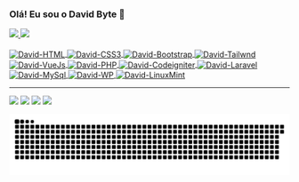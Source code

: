 ### Olá! Eu sou o David Byte 👋
 <div>
  <a href="https://github.com/david-byte">
  <img height="180em" src="https://github-readme-stats.vercel.app/api?username=david-byte&show_icons=true&theme=dark&include_all_commits=true&count_private=true"/>
  <img height="180em" src="https://github-readme-stats.vercel.app/api/top-langs/?username=david-byte&layout=compact&langs_count=7&theme=dark"/>
</div>
  <div style="display: inline_block"><br>
  <img align="center" alt="David-HTML" height="30" widh="40" src="https://cdn.jsdelivr.net/gh/devicons/devicon/icons/html5/html5-original.svg" />
  <img align="center" alt="David-CSS3" height="30" widh="40" src="https://cdn.jsdelivr.net/gh/devicons/devicon/icons/css3/css3-original.svg" />
  <img align="center" alt="David-Bootstrap" height="30" widh="40" src="https://cdn.jsdelivr.net/gh/devicons/devicon/icons/bootstrap/bootstrap-original.svg" />
  <img align="center" alt="David-Tailwnd" height="30" widh="40" src="https://cdn.jsdelivr.net/gh/devicons/devicon/icons/tailwindcss/tailwindcss-plain.svg" />
  <img align="center" alt="David-VueJs" height="30" widh="40" src="https://cdn.jsdelivr.net/gh/devicons/devicon/icons/vuejs/vuejs-original.svg" />
  <img align="center" alt="David-PHP" height="30" widh="40" src="https://cdn.jsdelivr.net/gh/devicons/devicon/icons/php/php-plain.svg" />
  <img align="center" alt="David-Codeigniter" height="30" widh="40" src="https://cdn.jsdelivr.net/gh/devicons/devicon/icons/codeigniter/codeigniter-plain.svg" />
  <img align="center" alt="David-Laravel" height="30" widh="40" src="https://cdn.jsdelivr.net/gh/devicons/devicon/icons/laravel/laravel-plain.svg" />
  <img align="center" alt="David-MySql" height="30" widh="40" src="https://cdn.jsdelivr.net/gh/devicons/devicon/icons/mysql/mysql-original.svg" />
  <img align="center" alt="David-WP" height="30" widh="40" src="https://cdn.jsdelivr.net/gh/devicons/devicon/icons/wordpress/wordpress-plain.svg" />
  <img align="center" alt="David-LinuxMint" height="30" widh="40" src="https://cdn.jsdelivr.net/gh/devicons/devicon/icons/linux/linux-plain.svg" />
</div>
  
<hr>
  
<div> 
  <a href="https://www.instagram.com/david_aiolia" target="_blank"><img src="https://img.shields.io/badge/-Instagram-%23E4405F?style=for-the-badge&logo=instagram&logoColor=white" target="_blank"></a>
 <a href="https://discord.gg/PHqdepdb" target="_blank"><img src="https://img.shields.io/badge/Discord-7289DA?style=for-the-badge&logo=discord&logoColor=white" target="_blank"></a> 
  <a href = "mailto:davidanderson04@live.com"><img src="https://img.shields.io/badge/-Gmail-%23333?style=for-the-badge&logo=gmail&logoColor=white" target="_blank"></a>
  <a href="https://www.linkedin.com/in/david-anderson-a4b1101a2/" target="_blank"><img src="https://img.shields.io/badge/Microsoft_Outlook-0078D4?style=for-the-badge&logo=microsoft-outlook&logoColor=white" target="_blank"></a> 
 
   ![Snake animation](https://github.com/david-byte/david-byte/blob/output/github-contribution-grid-snake.svg)
</div>
